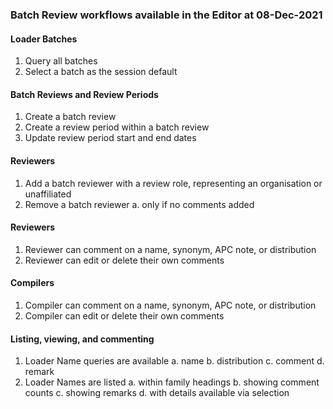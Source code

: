 ### Batch Review workflows available in the Editor at 08-Dec-2021

#### Loader Batches
1. Query all batches
1. Select a batch as the session default

#### Batch Reviews and Review Periods
1. Create a batch review
1. Create a review period within a batch review
1. Update review period start and end dates

#### Reviewers
1. Add a batch reviewer with a review role, representing an organisation or unaffiliated
1. Remove a batch reviewer
   a. only if no comments added

#### Reviewers
1. Reviewer can comment on a name, synonym, APC note, or distribution
1. Reviewer can edit or delete their own comments

#### Compilers
1. Compiler can comment on a name, synonym, APC note, or distribution
1. Compiler can edit or delete their own comments

#### Listing, viewing, and commenting
1. Loader Name queries are available
     a. name
     b. distribution
     c. comment
     d. remark
1. Loader Names are listed 
     a. within family headings
     b. showing comment counts
     c. showing remarks
     d. with details available via selection





